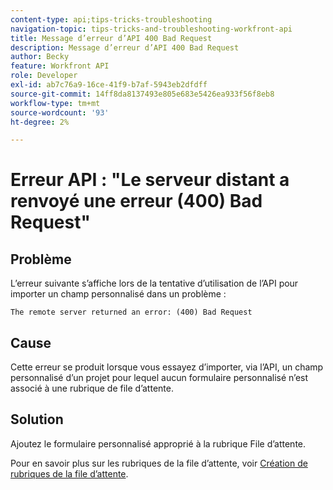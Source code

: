 ```yaml
---
content-type: api;tips-tricks-troubleshooting
navigation-topic: tips-tricks-and-troubleshooting-workfront-api
title: Message d’erreur d’API 400 Bad Request
description: Message d’erreur d’API 400 Bad Request
author: Becky
feature: Workfront API
role: Developer
exl-id: ab7c76a9-16ce-41f9-b7af-5943eb2dfdff
source-git-commit: 14ff8da8137493e805e683e5426ea933f56f8eb8
workflow-type: tm+mt
source-wordcount: '93'
ht-degree: 2%

---
```



# Erreur API : &quot;Le serveur distant a renvoyé une erreur (400) Bad Request&quot;

## Problème

L’erreur suivante s’affiche lors de la tentative d’utilisation de l’API pour importer un champ personnalisé dans un problème :

`The remote server returned an error: (400) Bad Request`

## Cause

Cette erreur se produit lorsque vous essayez d’importer, via l’API, un champ personnalisé d’un projet pour lequel aucun formulaire personnalisé n’est associé à une rubrique de file d’attente.

## Solution

Ajoutez le formulaire personnalisé approprié à la rubrique File d’attente.

Pour en savoir plus sur les rubriques de la file d’attente, voir [Création de rubriques de la file d’attente](../../manage-work/requests/create-and-manage-request-queues/create-queue-topics.md).
